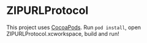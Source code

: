 ZIPURLProtocol
==============

This project uses [CocoaPods][1]. Run `pod install`, open ZIPURLProtocol.xcworkspace, build and run!

[1]: http://cocoapods.org/

